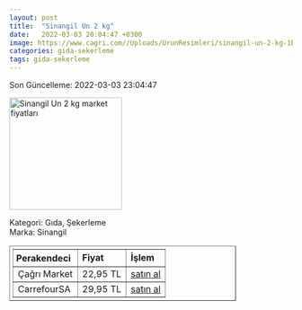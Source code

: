 ```yaml
---
layout: post
title:  "Sinangil Un 2 kg"
date:   2022-03-03 20:04:47 +0300
image: https://www.cagri.com//Uploads/UrunResimleri/sinangil-un-2-kg-1be4e-.jpg
categories: gida-sekerleme
tags: gida-sekerleme
---
```


Son Güncelleme: 2022-03-03 23:04:47

<img src="https://www.cagri.com//Uploads/UrunResimleri/sinangil-un-2-kg-1be4e-.jpg" width="200" alt="Sinangil Un 2 kg market fiyatları" />

Kategori: Gıda, Şekerleme
<br />
Marka: Sinangil

<table border="1" style="padding: 5px;width:80%;">
  <tr>
    <td style="padding: 5px;"><strong>Perakendeci</strong></td>
    <td><strong>Fiyat</strong></td>
    <td><strong>İşlem</strong></td>
  </tr>
  <tr>
              <td>Çağrı Market</td>
              <td>22,95 TL</td>
              <td><a target="_blank" href="https://www.cagri.com/sinangil-un-2-kg">satın al</a></td>
            </tr><tr>
              <td>CarrefourSA</td>
              <td>29,95 TL</td>
              <td><a target="_blank" href="https://www.carrefoursa.com/sinangil-un-2-kg-p-30093531">satın al</a></td>
            </tr>
</table>
